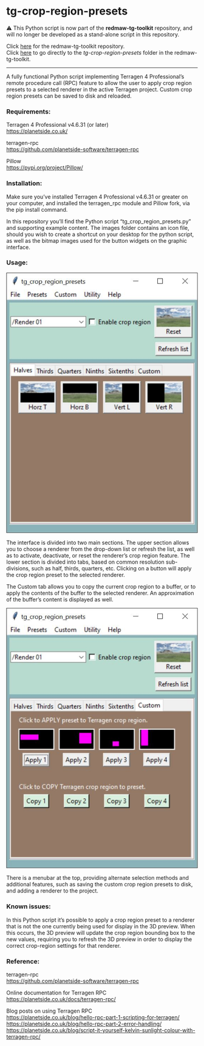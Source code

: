 # tg-crop-region-presets
&#9888; This Python script is now part of the <b>redmaw-tg-toolkit</b> repository, and will no longer be developed as a stand-alone script in this repository.

Click [here](https://github.com/RedMawVFX/redmaw-tg-toolkit) for the redmaw-tg-toolkit repository.<br> 
Click [here](https://github.com/RedMawVFX/redmaw-tg-toolkit/tree/main/scripts/tg-crop-region-presets) to go directly to the <i>tg-crop-region-presets</i> folder in the redmaw-tg-toolkit.
<hr>
A fully functional Python script implementing Terragen 4 Professional’s remote procedure call (RPC) feature to allow the user to apply crop region presets to a selected renderer in the active Terragen project.  Custom crop region presets can be saved to disk and reloaded.

### Requirements:

Terragen 4 Professional v4.6.31 (or later) <br>
https://planetside.co.uk/

terragen-rpc <br>
https://github.com/planetside-software/terragen-rpc

Pillow <br>
https://pypi.org/project/Pillow/

### Installation:

Make sure you’ve installed Terragen 4 Professional v4.6.31 or greater on your computer, and installed the terragen_rpc module and Pillow fork, via the pip install command. <br>

In this repository you’ll find the Python script “tg_crop_region_presets.py” and supporting example content. The images folder contains an icon file, should you wish to create a shortcut on your desktop for the python script, as well as the bitmap images used for the button widgets on the graphic interface.

### Usage:
![tg_crop_region_presets GUI](images/tg_crop_region_presets_gui.jpg) <br>

The interface is divided into two main sections.  The upper section allows you to choose a renderer from the drop-down list or refresh the list, as well as to activate, deactivate, or reset the renderer’s crop region feature.  The lower section is divided into tabs, based on common resolution sub-divisions, such as half, thirds, quarters, etc.  Clicking on a button will apply the crop region preset to the  selected renderer.  <br> 

The Custom tab allows you to copy the current crop region to a buffer, or to apply the contents of the buffer to the selected renderer.  An approximation of the buffer’s content is displayed as well. <br>

![Custom presets tab](images/tg_crop_region_presets_gui_custom.jpg) <br>

There is a menubar at the top, providing alternate selection methods and additional features, such as saving the custom crop region presets to disk, and adding a renderer to the project. <br>

### Known issues:

In this Python script it’s possible to apply a crop region preset to a renderer that is not the one currently being used for display in the 3D preview.  When this occurs, the 3D preview will update the crop region bounding box to the new values, requiring you to refresh the 3D preview in order to display the correct crop-region settings for that renderer.  <br>

### Reference:

terragen-rpc <br>
https://github.com/planetside-software/terragen-rpc

Online documentation for Terragen RPC <br>
https://planetside.co.uk/docs/terragen-rpc/

Blog posts on using Terragen RPC <br>
https://planetside.co.uk/blog/hello-rpc-part-1-scripting-for-terragen/ <br>
https://planetside.co.uk/blog/hello-rpc-part-2-error-handling/ <br>
https://planetside.co.uk/blog/script-it-yourself-kelvin-sunlight-colour-with-terragen-rpc/ <br>
